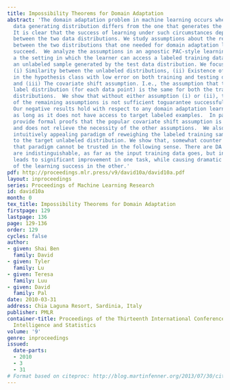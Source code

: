 ```yaml
---
title: Impossibility Theorems for Domain Adaptation
abstract: 'The domain adaptation problem in machine learning occurs when the test
  data generating distribution differs from the one that generates the training data.
  It is clear that the success of learning under such circumstances depends on similarities
  between the two data distributions. We study assumptions about the relationship
  between the two distributions that one needed for domain adaptation learning to
  succeed.  We analyze the assumptions in an agnostic PAC-style learning model for
  a the setting in which the learner can access a labeled training data sample and
  an unlabeled sample generated by the test data distribution. We focus on three assumptions:
  (i) Similarity between the unlabeled distributions, (ii) Existence of a classifier
  in the hypothesis class with low error on both training and testing distributions,
  and (iii) The covariate shift assumption. I.e., the assumption that the conditioned
  label distribution (for each data point) is the same for both the training and test
  distributions.  We show that without either assumption (i) or (ii), the combination
  of the remaining assumptions is not sufficient toguarantee successful learning.
  Our negative results hold with respect to any domain adaptation learning algorithm,
  as long as it does not have access to target labeled examples.  In particular, we
  provide formal proofs that the popular covariate shift assumption is rather weak
  and does not relieve the necessity of the other assumptions.  We also discuss the
  intuitively appealing paradigm of reweighing the labeled training sample according
  to the target unlabeled distribution. We show that, somewhat counter intuitively,
  that paradigm cannot be trusted in the following sense. There are DA tasks that
  are indistinguishable, as far as the input training data goes, but in which reweighing
  leads to significant improvement in one task, while causing dramatic deterioration
  of the learning success in the other.'
pdf: http://proceedings.mlr.press/v9/david10a/david10a.pdf
layout: inproceedings
series: Proceedings of Machine Learning Research
id: david10a
month: 0
tex_title: Impossibility Theorems for Domain Adaptation
firstpage: 129
lastpage: 136
page: 129-136
order: 129
cycles: false
author:
- given: Shai Ben
  family: David
- given: Tyler
  family: Lu
- given: Teresa
  family: Luu
- given: David
  family: Pal
date: 2010-03-31
address: Chia Laguna Resort, Sardinia, Italy
publisher: PMLR
container-title: Proceedings of the Thirteenth International Conference on Artificial
  Intelligence and Statistics
volume: '9'
genre: inproceedings
issued:
  date-parts:
  - 2010
  - 3
  - 31
# Format based on citeproc: http://blog.martinfenner.org/2013/07/30/citeproc-yaml-for-bibliographies/
---
```


